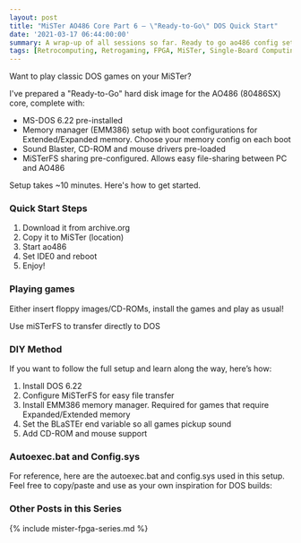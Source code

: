 ```yaml
---
layout: post
title: "MiSTer AO486 Core Part 6 – \"Ready-to-Go\" DOS Quick Start"
date: '2021-03-17 06:44:00:00'
summary: A wrap-up of all sessions so far. Ready to go ao486 config set for DOS ...
tags: [Retrocomputing, Retrogaming, FPGA, MiSTer, Single-Board Computing]
---
```


Want to play classic DOS games on your MiSTer?

I've prepared a "Ready-to-Go" hard disk image for the AO486 (80486SX) core, complete with:

* MS-DOS 6.22 pre-installed
* Memory manager (EMM386) setup with boot configurations for Extended/Expanded memory. Choose your memory config on each boot
* Sound Blaster, CD-ROM and mouse drivers pre-loaded
* MiSTerFS sharing pre-configured. Allows easy file-sharing between PC and AO486

Setup takes ~10 minutes. Here's how to get started.


### Quick Start Steps

1.	Download it from archive.org
2.	Copy it to MiSTer (location)
3.	Start ao486
4.	Set IDE0 and reboot
5.	Enjoy!

<!-- TODO: add YouTube video and link here -->


### Playing games

Either insert floppy images/CD-ROMs, install the games and play as usual!

Use miSTerFS to transfer directly to DOS <link to misterfs doc>


### DIY Method

If you want to follow the full setup and learn along the way, here’s how:

1.	Install DOS 6.22
2.	Configure MiSTerFS for easy file transfer
3.	Install EMM386 memory manager. Required for games that require Expanded/Extended memory
4.	Set the BLaSTEr end variable so all games pickup sound
5.	Add CD-ROM and mouse support


### Autoexec.bat and Config.sys

For reference, here are the autoexec.bat and config.sys used in this setup. Feel free to copy/paste and use as your own inspiration for DOS builds:

<copy here>


### Other Posts in this Series

{% include mister-fpga-series.md %}


